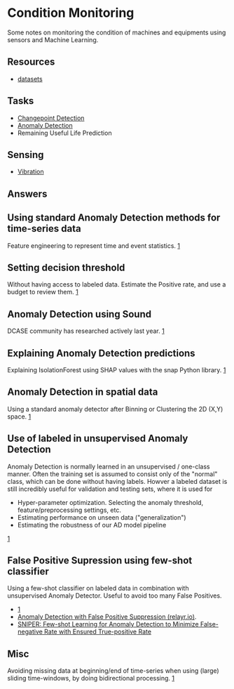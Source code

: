 
# Condition Monitoring

Some notes on monitoring the condition of machines and equipments using sensors and Machine Learning.

## Resources

- [datasets](./datasets.md)

## Tasks

- [Changepoint Detection](./tasks/changepoint-detection.md)
- [Anomaly Detection](./tasks/anomaly-detection.md)
- Remaining Useful Life Prediction

## Sensing

- [Vibration](./sensing/vibration.md)


## Answers


## Using standard Anomaly Detection methods for time-series data

Feature engineering to represent time and event statistics.
[1](https://datascience.stackexchange.com/questions/56296/anomaly-detection-in-a-database/82287#82287)

## Setting decision threshold

Without having access to labeled data.
Estimate the Positive rate, and use a budget to review them.
[1](https://datascience.stackexchange.com/questions/104210/how-to-set-threshold-value-by-looking-at-loss-distribution-in-anomaly-detection/104839#104839)

## Anomaly Detection using Sound

DCASE community has researched actively last year.
[1](https://datascience.stackexchange.com/questions/117043/sound-anomaly-detection/117227#117227)

## Explaining Anomaly Detection predictions

Explaining IsolationForest using SHAP values with the snap Python library.
[1](https://stats.stackexchange.com/questions/404017/how-to-get-top-features-that-contribute-to-anomalies-in-isolation-forest/451518#451518)

## Anomaly Detection in spatial data

Using a standard anomaly detector after Binning or Clustering the 2D (X,Y) space.
[1](https://datascience.stackexchange.com/questions/81142/looking-for-spatial-clusters-and-anomalies-is-dbscan-the-right-tool/81266#81266)

## Use of labeled in unsupervised Anomaly Detection

Anomaly Detection is normally learned in an unsupervised / one-class manner.
Often the training set is assumed to consist only of the "normal" class,
which can be done without having labels.
Howver a labeled dataset is still incredibly useful for validation and testing sets,
where it is used for

- Hyper-parameter optimization. Selecting the anomaly threshold, feature/preprocessing settings, etc.
- Estimating performance on unseen data ("generalization")
- Estimating the robustness of our AD model pipeline

[1](https://datascience.stackexchange.com/questions/77832/cross-validation-in-anomaly-detection-with-labelled-data/82291#82291)
 

## False Positive Supression using few-shot classifier

Using a few-shot classifier on labeled data in combination with unsupervised Anomaly Detector.
Useful to avoid too many False Positives.

- [1](https://stackoverflow.com/questions/64533169/suppressing-false-positives-incorrectly-classified-as-outlier-anomaly-in-anoma/64570101#64570101)
- [Anomaly Detection with False Positive Suppression (relayr.io)](https://relayr.io/technology-blog/anomaly-detection-with-false-positive-suppression/).
- [SNIPER: Few-shot Learning for Anomaly Detection to Minimize False-negative Rate with Ensured True-positive Rate](https://ieeexplore.ieee.org/document/8683667)


## Misc

Avoiding missing data at beginning/end of time-series when using (large) sliding time-windows, by doing bidirectional processing.
[1](https://stackoverflow.com/questions/69926526/interval-prediction-for-a-time-series-anomaly-in-time-series/69940939#69940939)
